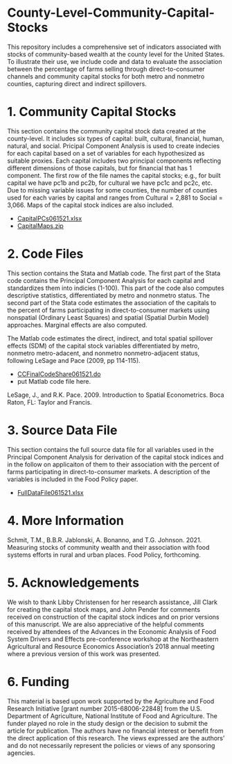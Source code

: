 # County-Level-Community-Capital-Stocks
This repository includes a comprehensive set of indicators associated with stocks of community-based wealth at the county level for the United States. To illustrate their use, we include code and data to evaluate the association between the percentage of farms selling through direct-to-consumer channels and community capital stocks for both metro and nonmetro counties, capturing direct and indirect spillovers.


# 1. Community Capital Stocks
This section contains the community capital stock data created at the county-level.  It includes six types of capital: built, cultural, financial, human, natural, and social. Pricipal Component Analysis is used to create indecies for each capital based on a set of variables for each hypothesized as suitable proxies. Each capital includes two principal components reflecting different dimensions of those capitals, but for financial that has 1 component. The first row of the file names the capital stocks; e.g., for built capital we have pc1b and pc2b, for cultural we have pc1c and pc2c, etc. Due to missing variable issues for some counties, the number of counties used for each varies by capital and ranges from Cultural = 2,881 to Social = 3,066. Maps of the capital stock indices are also included.

- [CapitalPCs061521.xlsx](https://github.com/schmi-ny/County-Level-Community-Capital-Stocks/blob/main/CapitalPCs061521.xlsx)
- [CapitalMaps.zip](https://github.com/schmi-ny/County-Level-Community-Capital-Stocks/blob/main/CapitalMaps.zip)

# 2. Code Files
This section contains the Stata and Matlab code. The first part of the Stata code contains the Principal Component Analysis for each capital and standardizes them into indicies (1-100). This part of the code also computes descriptive statistics, differentiated by metro and nonmetro status. The second part of the Stata code estimates the association of the capitals to the percent of farms participating in direct-to-consumer markets using nonspatial (Ordinary Least Squares) and spatial (Spatial Durbin Model) approaches. Marginal effects are also computed. 

The Matlab code estimates the direct, indirect, and total spatial spillover effects (SDM) of the capital stock variables differentiated by metro, nonmetro metro-adacent, and nonmetro nonmetro-adjacent status, following LeSage and Pace (2009, pp 114-115). 

- [CCFinalCodeShare061521.do](https://github.com/schmi-ny/County-Level-Community-Capital-Stocks/blob/main/CCFinalCodeShare061521.do)
- put Matlab code file here. 

LeSage, J., and R.K. Pace. 2009. Introduction to Spatial Econometrics. Boca Raton, FL: Taylor and Francis.

# 3. Source Data File
This section contains the full source data file for all variables used in the Principal Component Analysis for derivation of the capital stock indices and in the follow on applicaiton of them to their association with the percent of farms participating in direct-to-consumer markets. A description of the variables is included in the Food Policy paper.  

- [FullDataFile061521.xlsx](https://github.com/schmi-ny/County-Level-Community-Capital-Stocks/blob/main/FullDataFile061521.xlsx)

# 4. More Information
Schmit, T.M., B.B.R. Jablonski, A. Bonanno, and T.G. Johnson. 2021. Measuring stocks of community wealth and their association with food systems efforts in rural and urban places. Food Policy, forthcoming.

# 5. Acknowledgements 
We wish to thank Libby Christensen for her research assistance, Jill Clark for creating the capital stock maps, and John Pender for comments received on construction of the capital stock indices and on prior versions of this manuscript. We are also appreciative of the helpful comments received by attendees of the Advances in the Economic Analysis of Food System Drivers and Effects pre-conference workshop at the Northeastern Agricultural and Resource Economics Association’s 2018 annual meeting where a previous version of this work was presented.

# 6. Funding
This material is based upon work supported by the Agriculture and Food Research Initiative [grant number 2015-68006-22848] from the U.S. Department of Agriculture, National Institute of Food and Agriculture. The funder played no role in the study design or the decision to submit the article for publication. The authors have no financial interest or benefit from the direct application of this research. The views expressed are the authors’ and do not necessarily represent the policies or views of any sponsoring agencies.
